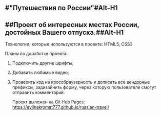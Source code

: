 ## #"Путешествия по России"#Alt-H1

## ##Проект об интересных местах России, достойных Вашего отпуска.##Alt-H1

Технологии, которые используются в проекте: HTML5, CSS3

Планы по доработке проекта:

1. Подключить другие шрифты;
2. Добавить любимые видео;
3. Проверить код на кроссбраузерность и дописать все вендорные префиксы;
   задизайнить форму, через которую пользователи смогут отправить комментарий.

   Проект выложен на Git Hub Pages: https://evilnekromat777.github.io/russian-travel/
